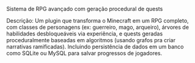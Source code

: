 Sistema de RPG avançado com geração procedural de quests

Descrição: Um plugin que transforma o Minecraft em um RPG completo, com classes de personagens (ex: guerreiro, mago, arqueiro), árvores de habilidades desbloqueáveis via experiência, e quests geradas proceduralmente baseadas em algoritmos (usando grafos pra criar narrativas ramificadas). Incluindo persistência de dados em um banco como SQLite ou MySQL para salvar progressos de jogadores.
